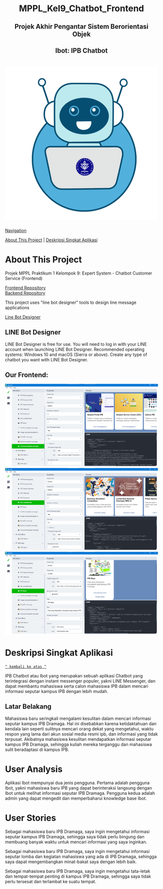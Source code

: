 <h1 align = "center">MPPL_Kel9_Chatbot_Frontend</h1>
<h2 align = "center">Projek Akhir Pengantar Sistem Berorientasi Objek</h2>
<h2 align = "center">Ibot: IPB Chatbot</h2>

<h1 align="center"><img src="images/Logo_Ibot.png"></h1>

[Navigation](#)

[About This Project](#about-this-project) | [Deskripsi Singkat Aplikasi](#deskripsi-singkat-aplikasi)

# About This Project
Projek MPPL Praktikum 1 Kelompok 9: Expert System - Chatbot Customer Service (Frontend)

<a href="https://github.com/feby9/MPPL_Kel9_Chatbot_Frontend">Frontend Repository</a>  
<a href="https://github.com/tobialbertino/MPPL_Kel9_Chatbot_Backend">Backend Repository</a>

This project uses "line bot designer" tools to design line message applications

<a href="https://developers.line.biz/en/services/bot-designer/">Line Bot Designer</a>

## LINE Bot Designer
LINE Bot Designer is free for use.
You will need to log in with your LINE account when launching LINE Bot Designer.
Recommended operating systems: Windows 10 and macOS (Sierra or above).
Create any type of chatbot you want with LINE Bot Designer.

## Our Frontend:
![](/images/picture1.png)
![](/images/picture2.png)
![](/images/picture3.png)

# Deskripsi Singkat Aplikasi
[`^ kembali ke atas ^`](#)

IPB Chatbot atau Ibot yang merupakan sebuah aplikasi Chatbot yang terintegrasi dengan instant messenger populer, yakni LINE Messenger, dan dapat membantu mahasiswa serta calon mahasiswa IPB dalam mencari informasi seputar kampus IPB dengan lebih mudah.

## Latar Belakang
Mahasiswa baru seringkali mengalami kesulitan dalam mencari informasi seputar kampus IPB Dramaga. Hal ini disebabkan karena ketidaktahuan dan kendala lain seperti sulitnya mencari orang dekat yang mengetahui, waktu respon yang lama dari akun sosial media resmi ipb, dan informasi yang tidak terpusat. Akibatnya mahasiswa kesulitan mendapatkan informasi seputar kampus IPB Dramaga,  sehingga kuliah mereka terganggu dan mahasiswa sulit beradaptasi di kampus IPB.

# User Analysis
Aplikasi Ibot mempunyai dua jenis pengguna. Pertama adalah pengguna Ibot, yakni mahasiswa baru IPB yang dapat berinteraksi langsung dengan Ibot untuk melihat informasi seputar IPB Dramaga. Pengguna kedua adalah admin yang dapat mengedit dan memperbaharui knowledge base Ibot.

# User Stories
Sebagai mahasiswa baru IPB Dramaga, saya ingin mengetahui informasi seputar kampus IPB Dramaga, sehingga saya tidak perlu bingung dan membuang banyak waktu untuk mencari informasi yang saya inginkan.

Sebagai mahasiswa baru IPB Dramaga, saya ingin mengetahui informasi seputar lomba dan kegiatan mahasiswa yang ada di IPB Dramaga, sehingga saya dapat mengembangkan minat-bakat saya dengan lebih baik.

Sebagai mahasiswa baru IPB Dramaga, saya ingin mengetahui tata-letak dan tempat-tempat penting di kampus IPB Dramaga, sehingga saya tidak perlu tersesat dan terlambat ke suatu tempat.

